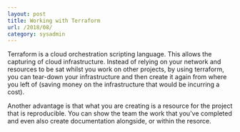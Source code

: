 ```yaml
---
layout: post
title: Working with Terraform
url: /2018/08/
category: sysadmin
---
```

Terraform is a cloud orchestration scripting language. This allows the capturing of cloud infrastructure. Instead of relying on your network and resources to be sat whilst you work on other projects, by using terraform, you can tear-down your infrastructure and then create it again from where you left of (saving money on the infrastructure that would be incurring a cost).

Another advantage is that what you are creating is a resource for the project that is reproducible. You can show the team the work that you've completed and even also create documentation alongside, or within the resorce. 
